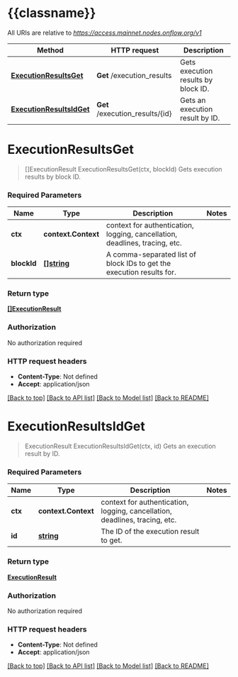 # {{classname}}

All URIs are relative to *https://access.mainnet.nodes.onflow.org/v1*

Method | HTTP request | Description
------------- | ------------- | -------------
[**ExecutionResultsGet**](ExecutionResultsApi.md#ExecutionResultsGet) | **Get** /execution_results | Gets execution results by block ID.
[**ExecutionResultsIdGet**](ExecutionResultsApi.md#ExecutionResultsIdGet) | **Get** /execution_results/{id} | Gets an execution result by ID.

# **ExecutionResultsGet**
> []ExecutionResult ExecutionResultsGet(ctx, blockId)
Gets execution results by block ID.

### Required Parameters

Name | Type | Description  | Notes
------------- | ------------- | ------------- | -------------
 **ctx** | **context.Context** | context for authentication, logging, cancellation, deadlines, tracing, etc.
  **blockId** | [**[]string**](string.md)| A comma-separated list of block IDs to get the execution results for. | 

### Return type

[**[]ExecutionResult**](ExecutionResult.md)

### Authorization

No authorization required

### HTTP request headers

 - **Content-Type**: Not defined
 - **Accept**: application/json

[[Back to top]](#) [[Back to API list]](../README.md#documentation-for-api-endpoints) [[Back to Model list]](../README.md#documentation-for-models) [[Back to README]](../README.md)

# **ExecutionResultsIdGet**
> ExecutionResult ExecutionResultsIdGet(ctx, id)
Gets an execution result by ID.

### Required Parameters

Name | Type | Description  | Notes
------------- | ------------- | ------------- | -------------
 **ctx** | **context.Context** | context for authentication, logging, cancellation, deadlines, tracing, etc.
  **id** | [**string**](.md)| The ID of the execution result to get. | 

### Return type

[**ExecutionResult**](ExecutionResult.md)

### Authorization

No authorization required

### HTTP request headers

 - **Content-Type**: Not defined
 - **Accept**: application/json

[[Back to top]](#) [[Back to API list]](../README.md#documentation-for-api-endpoints) [[Back to Model list]](../README.md#documentation-for-models) [[Back to README]](../README.md)

